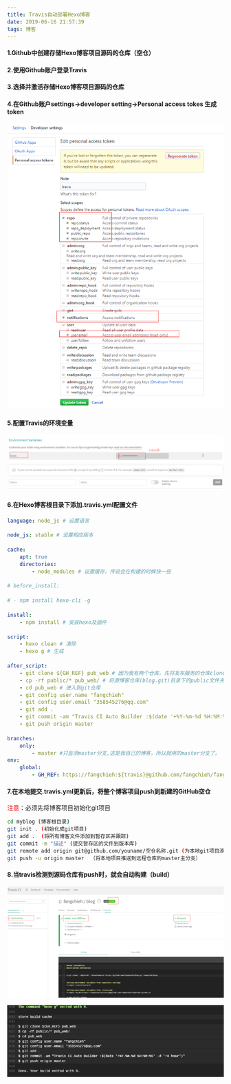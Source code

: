 ```yaml
---
title: Travis自动部署Hexo博客
date: 2019-06-16 21:57:39
tags: 博客
---
```


#### 1.Github中创建存储Hexo博客项目源码的仓库（空仓）

#### 2.使用Github账户登录Travis

#### 3.选择并激活存储Hexo博客项目源码的仓库

#### 4.在Github账户settings->developer setting->Personal access tokes 生成token

![1560694229552](Travis自动部署Hexo博客/1560694229552.png)

#### 5.配置Travis的环境变量

![1560694061229](Travis自动部署Hexo博客/1560694061229.png)

#### 6.在Hexo博客根目录下添加.travis.yml配置文件

~~~yml
language: node_js # 设置语言

node_js: stable # 设置相应版本

cache:
    apt: true
    directories:
        - node_modules # 设置缓存，传说会在构建的时候快一些

# before_install:

# - npm install hexo-cli -g

install:
    - npm install # 安装hexo及插件

script:
    - hexo clean # 清除
    - hexo g # 生成

after_script:
    - git clone ${GH_REF} pub_web # 因为我有两个仓库，先将发布服务的仓库clone下来，
    - cp -rf public/* pub_web/ # 将源博客仓库(blog.git)目录下的public文件夹下的文件复制到发布服务的仓库(chenzhijun.github.com.git)中
    - cd pub_web # 进入到git仓库
    - git config user.name "fangchieh"
    - git config user.email "358545276@qq.com"
    - git add .
    - git commit -am "Travis CI Auto Builder :$(date '+%Y-%m-%d %H:%M:%S' -d '+8 hour')" # 零时区，+8小时
    - git push origin master 
    
branches:
    only:
        - master #只监测master分支,这是我自己的博客，所以就用的master分支了。
env:
    global:
        - GH_REF: https://fangchieh:${travis}@github.com/fangchieh/fangchieh.github.io #设置GH_REF，注意更改yourname,travis:就是我们在travis-ci仓库中配置的环境变量
~~~

#### 7.在本地提交.travis.yml更新后，将整个博客项目push到新建的GitHub空仓

<font color="red">注意</font>：必须先将博客项目初始化git项目

```bash
cd myblog (博客根目录)
git init . (初始化成git项目)
git add .  (将所有博客文件添加到暂存区并跟踪)
git commit -m "描述" (提交暂存区的文件到版本库)
git remote add origin git@github.com/youname/空仓名称.git (为本地git项目添加远程仓库地址)
git push -u origin master  （将本地项目推送到远程仓库的master主分支）
```

#### 8.当travis检测到源码仓库有push时，就会自动构建（build）

![1560696215594](Travis自动部署Hexo博客/1560696215594.png)

![1560696151584](Travis自动部署Hexo博客/1560696151584.png)

